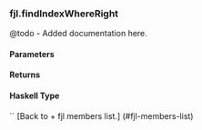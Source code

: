 ### fjl.findIndexWhereRight
@todo - Added documentation here.

#### Parameters

#### Returns
 
#### Haskell Type
``
[Back to  + fjl members list.]
(#fjl-members-list)
